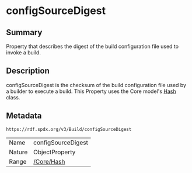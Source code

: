 <!-- Automatically generated by spec-parser v2.0.0 on 2024-01-12T14:00:21.817658+00:00 -->
<!-- SPDX-License-Identifier: Community-Spec-1.0 -->

# configSourceDigest

## Summary

Property that describes the digest of the build configuration file used to invoke a build.


## Description

configSourceDigest is the checksum of the build configuration file used by a builder to execute a build. This Property uses the Core model's [Hash](../../Core/Classes/Hash.md) class.


## Metadata

`https://rdf.spdx.org/v3/Build/configSourceDigest`


| | |
|---|---|
| Name | configSourceDigest |
| Nature | ObjectProperty |
| Range | [/Core/Hash](../../Core/Classes/Hash.md) |





